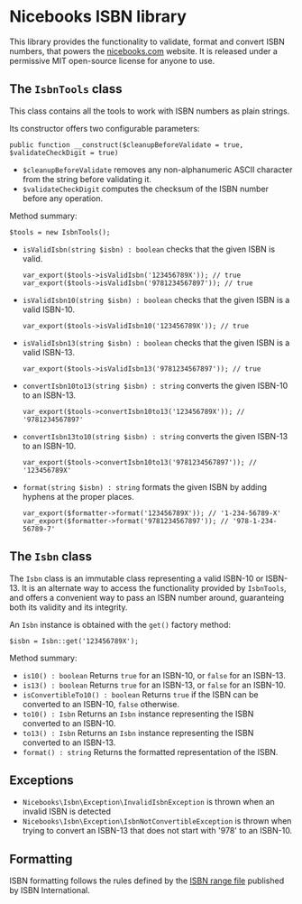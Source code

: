 # Nicebooks ISBN library

This library provides the functionality to validate, format and convert ISBN numbers, that powers the [nicebooks.com](http://nicebooks.com) website.
It is released under a permissive MIT open-source license for anyone to use.

## The `IsbnTools` class

This class contains all the tools to work with ISBN numbers as plain strings.

Its constructor offers two configurable parameters:

    public function __construct($cleanupBeforeValidate = true, $validateCheckDigit = true)

- `$cleanupBeforeValidate` removes any non-alphanumeric ASCII character from the string before validating it.
- `$validateCheckDigit` computes the checksum of the ISBN number before any operation.

Method summary:

    $tools = new IsbnTools();

- `isValidIsbn(string $isbn) : boolean` checks that the given ISBN is valid.

    ```
    var_export($tools->isValidIsbn('123456789X')); // true
    var_export($tools->isValidIsbn('9781234567897')); // true
    ```

- `isValidIsbn10(string $isbn) : boolean` checks that the given ISBN is a valid ISBN-10.

    ```
    var_export($tools->isValidIsbn10('123456789X')); // true
    ```

- `isValidIsbn13(string $isbn) : boolean` checks that the given ISBN is a valid ISBN-13.

    ```
    var_export($tools->isValidIsbn13('9781234567897')); // true
    ```

- `convertIsbn10to13(string $isbn) : string` converts the given ISBN-10 to an ISBN-13.

    ```
    var_export($tools->convertIsbn10to13('123456789X')); // '9781234567897'
    ```

- `convertIsbn13to10(string $isbn) : string` converts the given ISBN-13 to an ISBN-10.

    ```
    var_export($tools->convertIsbn10to13('9781234567897')); // '123456789X'
    ```

- `format(string $isbn) : string` formats the given ISBN by adding hyphens at the proper places.

    ```
    var_export($formatter->format('123456789X')); // '1-234-56789-X'
    var_export($formatter->format('9781234567897')); // '978-1-234-56789-7'
    ```

## The `Isbn` class

The `Isbn` class is an immutable class representing a valid ISBN-10 or ISBN-13.
It is an alternate way to access the functionality provided by `IsbnTools`, and offers a convenient way to pass an ISBN number around,
guaranteing both its validity and its integrity.

An `Isbn` instance is obtained with the `get()` factory method:

    $isbn = Isbn::get('123456789X');

Method summary:

- `is10() : boolean` Returns `true` for an ISBN-10, or `false` for an ISBN-13.
- `is13() : boolean` Returns `true` for an ISBN-13, or `false` for an ISBN-10.
- `isConvertibleTo10() : boolean` Returns `true` if the ISBN can be converted to an ISBN-10, `false` otherwise.
- `to10() : Isbn` Returns an `Isbn` instance representing the ISBN converted to an ISBN-10.
- `to13() : Isbn` Returns an `Isbn` instance representing the ISBN converted to an ISBN-13.
- `format() : string` Returns the formatted representation of the ISBN.

## Exceptions

- `Nicebooks\Isbn\Exception\InvalidIsbnException` is thrown when an invalid ISBN is detected
- `Nicebooks\Isbn\Exception\IsbnNotConvertibleException` is thrown when trying to convert an ISBN-13 that does not start with '978' to an ISBN-10.

## Formatting

ISBN formatting follows the rules defined by the [ISBN range file](https://www.isbn-international.org/range_file_generation) published by ISBN International.
